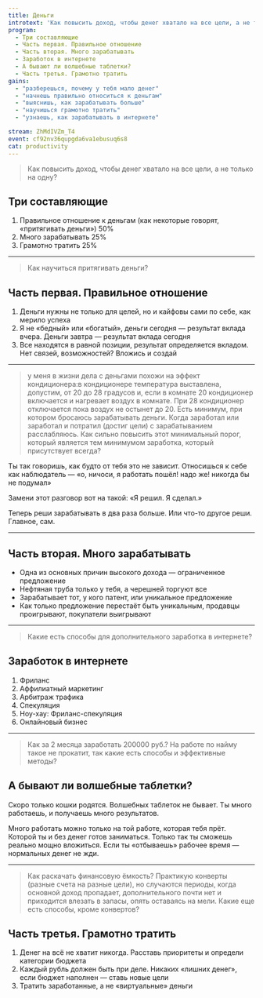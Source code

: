 ```yaml
---
title: Деньги
introtext: 'Как повысить доход, чтобы денег хватало на все цели, а не только на одну'
program:
  - Три составляющие
  - Часть первая. Правильное отношение
  - Часть вторая. Много зарабатывать
  - Заработок в интернете
  - А бывают ли волшебные таблетки?
  - Часть третья. Грамотно тратить
gains:
  - "разберешься, почему у тебя мало денег"
  - "начнешь правильно относиться к деньгам"
  - "выяснишь, как зарабатывать больше"
  - "научишься грамотно тратить"
  - "узнаешь, как зарабатывать в интернете"

stream: ZhMdIVZm_T4
event: cf92nv36qupgda6va1ebusuq6s8
cat: productivity
---
```


> Как повысить доход, чтобы денег хватало на все цели, а не только на одну?

## Три составляющие

1. Правильное отношение к деньгам (как некоторые говорят, «притягивать деньги») 50%
2. Много зарабатывать 25%
3. Грамотно тратить 25%

---

> Как научиться притягивать деньги?

## Часть первая. Правильное отношение

1. Деньги нужны не только для целей, но и кайфовы сами по себе, как мерило успеха
2. Я не «бедный» или «богатый», деньги сегодня — результат вклада вчера. Деньги завтра — результат вклада сегодня
3. Все находятся в равной позиции, результат определяется вкладом. Нет связей, возможностей? Вложись и создай

---

> у меня в жизни дела с деньгами похожи на эффект кондиционера:в кондиционере температура выставлена, допустим, от 20 до 28 градусов и, если в комнате 20 кондиционер включается и нагревает воздух в комнате. При 28 кондиционер отключается пока воздух не остынет до 20. 
Есть минимум, при котором бросаюсь зарабатывать деньги. Когда заработал или заработал и потратил (достиг цели) с зарабатыванием расслабляюсь. Как сильно повысить этот минимальный порог, который является тем минимумом заработка, который присутствует всегда?

Ты так говоришь, как будто от тебя это не зависит. Относишься к себе как наблюдатель — «о, ничоси, я работать пошёл! надо же! никогда бы не подумал»

Замени этот разговор вот на такой: «Я решил. Я сделал.»

Теперь реши зарабатывать в два раза больше. Или что-то другое реши. Главное, сам.

---

## Часть вторая. Много зарабатывать

- Одна из основных причин высокого дохода — ограниченное предложение
- Нефтяная труба только у тебя, а черешней торгуют все
- Зарабатывает тот, у кого патент, или уникальное предложение
- Как только предложение перестаёт быть уникальным, продавцы проигрывают, покупатели выигрывают

---

> Какие есть способы для дополнительного заработка в интернете?

## Заработок в интернете

1. Фриланс
2. Аффилиатный маркетинг
3. Арбитраж трафика
4. Спекуляция
5. Ноу-хау: Фриланс-спекуляция
6. Онлайновый бизнес

---

> Как за 2 месяца заработать 200000 руб.? На работе по найму такое не прокатит, так какие есть способы и эффективные методы?

## А бывают ли волшебные таблетки?

Скоро только кошки родятся. Волшебных таблеток не бывает. Ты много работаешь, и получаешь много результатов.

Много работать можно только на той работе, которая тебя прёт. Которой ты и без денег готов заниматься. Только так ты сможешь реально мощно вложиться. Если ты «отбываешь» рабочее время — нормальных денег не жди.

---

> Как раскачать финансовую ёмкость? Практикую конверты (разные счета на разные цели), но случаются периоды, когда основной доход пропадает, дополнительного почти нет и приходится влезать в запасы, опять оставаясь на мели. Какие еще есть способы, кроме конвертов?

## Часть третья. Грамотно тратить

1. Денег на всё не хватит никогда. Расставь приоритеты и определи категории бюджета
2. Каждый рубль должен быть при деле. Никаких «лишних денег», если бюджет наполнен — ставь новые цели
3. Тратить заработанные, а не «виртуальные» деньги

